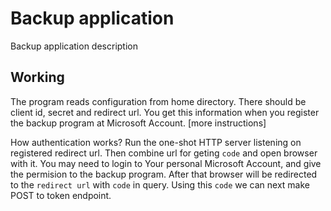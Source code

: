 # Backup application

Backup application description

## Working

The program reads configuration from home directory. There should be client id, secret and redirect url. 
You get this information when you register the backup program at Microsoft Account. [more instructions]

How authentication works? Run the one-shot HTTP server listening on registered redirect url. 
Then combine url for geting `code` and open browser with it. You may need to login to Your personal 
Microsoft Account, and give the permision to the backup program. After that browser will be redirected to
the `redirect url` with `code` in query. Using this `code` we can next make POST to token endpoint.
